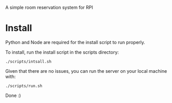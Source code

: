 A simple room reservation system for RPI

# Install

Python and Node are required for the install script to run properly.

To install, run the install script in the scripts directory:
```
./scripts/intsall.sh
```

Given that there are no issues, you can run the server on your local machine with:
```
./scripts/run.sh
```

Done :)
